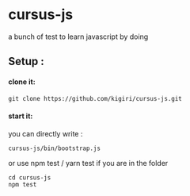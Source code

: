 # cursus-js
a bunch of test to learn javascript by doing

## Setup :
#### clone it:
```shell
git clone https://github.com/kigiri/cursus-js.git
```

#### start it:
you can directly write :
```shell
cursus-js/bin/bootstrap.js
```

or use npm test / yarn test if you are in the folder
```shell
cd cursus-js
npm test
```
